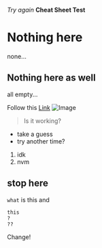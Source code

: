 *Try again*
**Cheat Sheet Test**
# Nothing here
none...
## Nothing here as well
all empty...

Follow this [Link](https://commonmark.org/help/)
![Image](file:///var/folders/wq/jp9z1j1s4xnf0qc42_vcc9cw0000gn/T/TemporaryItems/NSIRD_screencaptureui_KgbnE0/Screen%20Shot%202022-07-06%20at%2017.41.15.png)
> Is it working?
- take a guess
- try another time?
1. idk
2. nvm

stop here
---

`what` is this
and 
```
this 
?
??
```

Change!